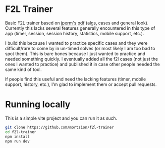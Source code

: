 # F2L Trainer

Basic F2L trainer based on [jperm's pdf](https://bit.ly/bestf2l) (algs, cases and general look). Currently this lacks several features generally encountered in this type of app (timer, session, session history, statistics, mobile support, etc.).

I build this because I wanted to practice specific cases and they were difficult/rare to come by in un-timed solves (or most likely I am too bad to spot them).
This is bare bones because I just wanted to practice and needed something quickly. I eventually added all the f2l cases (not just the ones I wanted to practice) and published it in case other people needed the same kind of tool.

If people find this useful and need the lacking features (timer, mobile support, history, etc.), I'm glad to implement them or accept pull requests.

# Running locally

This is a simple vite project and you can run it as such.

```bash
git clone https://github.com/mortzion/f2l-trainer
cd f2l-trainer
npm install
npm run dev
```
